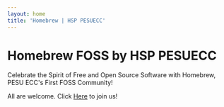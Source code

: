 ```yaml
---
layout: home
title: 'Homebrew | HSP PESUECC'
---
```


# Homebrew FOSS by HSP PESUECC

Celebrate the Spirit of Free and Open Source Software with Homebrew, PESU ECC's First FOSS Community! 

All are welcome. Click [Here](/getstarted/) to join us!
